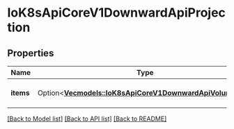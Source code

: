 # IoK8sApiCoreV1DownwardApiProjection

## Properties

Name | Type | Description | Notes
------------ | ------------- | ------------- | -------------
**items** | Option<[**Vec<models::IoK8sApiCoreV1DownwardApiVolumeFile>**](io.k8s.api.core.v1.DownwardAPIVolumeFile.md)> | Items is a list of DownwardAPIVolume file | [optional]

[[Back to Model list]](../README.md#documentation-for-models) [[Back to API list]](../README.md#documentation-for-api-endpoints) [[Back to README]](../README.md)


